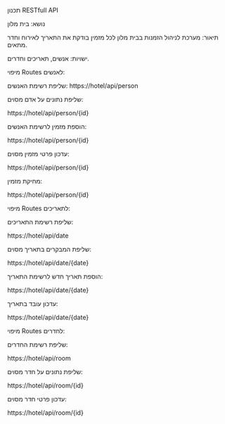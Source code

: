 תכנון RESTfull API

נושא: בית מלון

תיאור: מערכת לניהול הזמנות בבית מלון לכל מזמין בודקת את התאריך לאירוח וחדר מתאים.

ישויות: אנשים, תאריכים וחדרים.

מיפוי Routes לאנשים:


שליפת רשימת האנשים:
https://hotel/api/person


שליפת נתונים על אדם מסוים:

https://hotel/api/person/{id}

הוספת מזמין לרשימת האנשים:

https://hotel/api/person/{id}

עדכון פרטי מזמין מסוים:

https://hotel/api/person/{id}

מחיקת מזמין:

https://hotel/api/person/{id}

מיפוי Routes לתאריכים:


שליפת רשימת התאריכים:

https://hotel/api/date

שליפת המבקרים בתאריך מסוים:

https://hotel/api/date/{date}

הוספת תאריך חדש לרשימת התאריך:

https://hotel/api/date/{date}

עדכון עובד בתאריך:

https://hotel/api/date/{date}

מיפוי Routes לחדרים:


שליפת רשימת החדרים:

https://hotel/api/room

שליפת נתונים על חדר מסוים:

https://hotel/api/room/{id}

עדכון פרטי חדר מסוים:

 https://hotel/api/room/{id}
